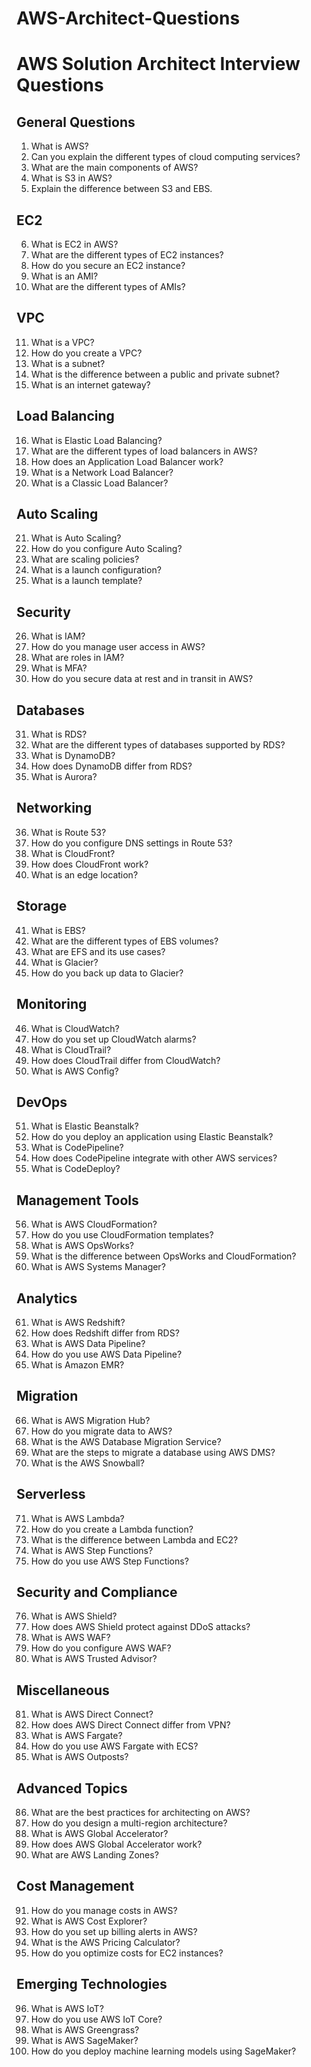 # AWS-Architect-Questions


# AWS Solution Architect Interview Questions

## General Questions
1. What is AWS?
2. Can you explain the different types of cloud computing services?
3. What are the main components of AWS?
4. What is S3 in AWS?
5. Explain the difference between S3 and EBS.

## EC2
6. What is EC2 in AWS?
7. What are the different types of EC2 instances?
8. How do you secure an EC2 instance?
9. What is an AMI?
10. What are the different types of AMIs?

## VPC
11. What is a VPC?
12. How do you create a VPC?
13. What is a subnet?
14. What is the difference between a public and private subnet?
15. What is an internet gateway?

## Load Balancing
16. What is Elastic Load Balancing?
17. What are the different types of load balancers in AWS?
18. How does an Application Load Balancer work?
19. What is a Network Load Balancer?
20. What is a Classic Load Balancer?

## Auto Scaling
21. What is Auto Scaling?
22. How do you configure Auto Scaling?
23. What are scaling policies?
24. What is a launch configuration?
25. What is a launch template?

## Security
26. What is IAM?
27. How do you manage user access in AWS?
28. What are roles in IAM?
29. What is MFA?
30. How do you secure data at rest and in transit in AWS?

## Databases
31. What is RDS?
32. What are the different types of databases supported by RDS?
33. What is DynamoDB?
34. How does DynamoDB differ from RDS?
35. What is Aurora?

## Networking
36. What is Route 53?
37. How do you configure DNS settings in Route 53?
38. What is CloudFront?
39. How does CloudFront work?
40. What is an edge location?

## Storage
41. What is EBS?
42. What are the different types of EBS volumes?
43. What are EFS and its use cases?
44. What is Glacier?
45. How do you back up data to Glacier?

## Monitoring
46. What is CloudWatch?
47. How do you set up CloudWatch alarms?
48. What is CloudTrail?
49. How does CloudTrail differ from CloudWatch?
50. What is AWS Config?

## DevOps
51. What is Elastic Beanstalk?
52. How do you deploy an application using Elastic Beanstalk?
53. What is CodePipeline?
54. How does CodePipeline integrate with other AWS services?
55. What is CodeDeploy?

## Management Tools
56. What is AWS CloudFormation?
57. How do you use CloudFormation templates?
58. What is AWS OpsWorks?
59. What is the difference between OpsWorks and CloudFormation?
60. What is AWS Systems Manager?

## Analytics
61. What is AWS Redshift?
62. How does Redshift differ from RDS?
63. What is AWS Data Pipeline?
64. How do you use AWS Data Pipeline?
65. What is Amazon EMR?

## Migration
66. What is AWS Migration Hub?
67. How do you migrate data to AWS?
68. What is the AWS Database Migration Service?
69. What are the steps to migrate a database using AWS DMS?
70. What is the AWS Snowball?

## Serverless
71. What is AWS Lambda?
72. How do you create a Lambda function?
73. What is the difference between Lambda and EC2?
74. What is AWS Step Functions?
75. How do you use AWS Step Functions?

## Security and Compliance
76. What is AWS Shield?
77. How does AWS Shield protect against DDoS attacks?
78. What is AWS WAF?
79. How do you configure AWS WAF?
80. What is AWS Trusted Advisor?

## Miscellaneous
81. What is AWS Direct Connect?
82. How does AWS Direct Connect differ from VPN?
83. What is AWS Fargate?
84. How do you use AWS Fargate with ECS?
85. What is AWS Outposts?

## Advanced Topics
86. What are the best practices for architecting on AWS?
87. How do you design a multi-region architecture?
88. What is AWS Global Accelerator?
89. How does AWS Global Accelerator work?
90. What are AWS Landing Zones?

## Cost Management
91. How do you manage costs in AWS?
92. What is AWS Cost Explorer?
93. How do you set up billing alerts in AWS?
94. What is the AWS Pricing Calculator?
95. How do you optimize costs for EC2 instances?

## Emerging Technologies
96. What is AWS IoT?
97. How do you use AWS IoT Core?
98. What is AWS Greengrass?
99. What is AWS SageMaker?
100. How do you deploy machine learning models using SageMaker?
